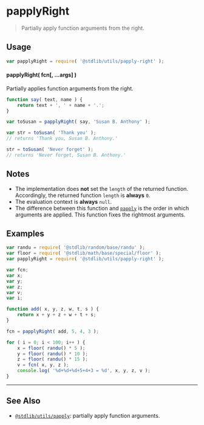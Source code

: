 <!--

@license Apache-2.0

Copyright (c) 2018 The Stdlib Authors.

Licensed under the Apache License, Version 2.0 (the "License");
you may not use this file except in compliance with the License.
You may obtain a copy of the License at

   http://www.apache.org/licenses/LICENSE-2.0

Unless required by applicable law or agreed to in writing, software
distributed under the License is distributed on an "AS IS" BASIS,
WITHOUT WARRANTIES OR CONDITIONS OF ANY KIND, either express or implied.
See the License for the specific language governing permissions and
limitations under the License.

-->

# papplyRight

> Partially apply function arguments from the right.

<!-- Section to include introductory text. Make sure to keep an empty line after the intro `section` element and another before the `/section` close. -->

<section class="intro">

</section>

<!-- /.intro -->

<!-- Package usage documentation. -->

<section class="usage">

## Usage

```javascript
var papplyRight = require( '@stdlib/utils/papply-right' );
```

#### papplyRight( fcn\[, ...args] )

Partially applies function arguments from the right.

```javascript
function say( text, name ) {
    return text + ', ' + name + '.';
}

var toSusan = papplyRight( say, 'Susan B. Anthony' );

var str = toSusan( 'Thank you' );
// returns 'Thank you, Susan B. Anthony.'

str = toSusan( 'Never forget' );
// returns 'Never forget, Susan B. Anthony.'
```

</section>

<!-- /.usage -->

<!-- Package usage notes. Make sure to keep an empty line after the `section` element and another before the `/section` close. -->

<section class="notes">

## Notes

-   The implementation does **not** set the `length` of the returned function. Accordingly, the returned function `length` is **always** `0`.
-   The evaluation context is **always** `null`.
-   The difference between this function and [`papply`][@stdlib/utils/papply] is the order in which arguments are applied. This function fixes the rightmost arguments.

</section>

<!-- /.notes -->

<!-- Package usage examples. -->

<section class="examples">

## Examples

<!-- eslint no-undef: "error" -->

```javascript
var randu = require( '@stdlib/random/base/randu' );
var floor = require( '@stdlib/math/base/special/floor' );
var papplyRight = require( '@stdlib/utils/papply-right' );

var fcn;
var x;
var y;
var z;
var v;
var i;

function add( x, y, z, w, t, s ) {
    return x + y + z + w + t + s;
}

fcn = papplyRight( add, 5, 4, 3 );

for ( i = 0; i < 100; i++ ) {
    x = floor( randu() * 5 );
    y = floor( randu() * 10 );
    z = floor( randu() * 15 );
    v = fcn( x, y, z );
    console.log( '%d+%d+%d+5+4+3 = %d', x, y, z, v );
}
```

</section>

<!-- /.examples -->

<!-- Section to include cited references. If references are included, add a horizontal rule *before* the section. Make sure to keep an empty line after the `section` element and another before the `/section` close. -->

<section class="references">

</section>

<!-- /.references -->

<!-- Section for related `stdlib` packages. Do not manually edit this section, as it is automatically populated. -->

<section class="related">

* * *

## See Also

-   <span class="package-name">[`@stdlib/utils/papply`][@stdlib/utils/papply]</span><span class="delimiter">: </span><span class="description">partially apply function arguments.</span>

</section>

<!-- /.related -->

<!-- Section for all links. Make sure to keep an empty line after the `section` element and another before the `/section` close. -->

<section class="links">

<!-- <related-links> -->

[@stdlib/utils/papply]: https://github.com/stdlib-js/stdlib/tree/develop/lib/node_modules/%40stdlib/utils/papply

<!-- </related-links> -->

</section>

<!-- /.links -->
